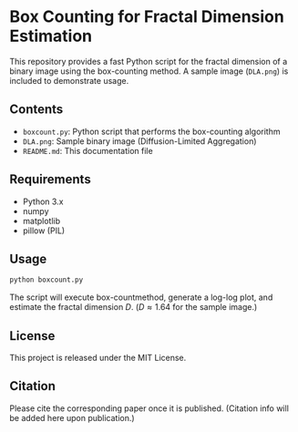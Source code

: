 # Box Counting for Fractal Dimension Estimation

This repository provides a fast Python script for the fractal dimension of a binary image using the box-counting method. A sample image (`DLA.png`) is included to demonstrate usage.

## Contents

- `boxcount.py`: Python script that performs the box-counting algorithm
- `DLA.png`: Sample binary image (Diffusion-Limited Aggregation)
- `README.md`: This documentation file

## Requirements

- Python 3.x
- numpy
- matplotlib
- pillow (PIL)

## Usage

```bash
python boxcount.py
```

The script will execute box-countmethod, generate a log-log plot, and estimate the fractal dimension $D$. ($D\approx1.64$ for the sample image.)

## License

This project is released under the MIT License.

## Citation

Please cite the corresponding paper once it is published.
(Citation info will be added here upon publication.)

